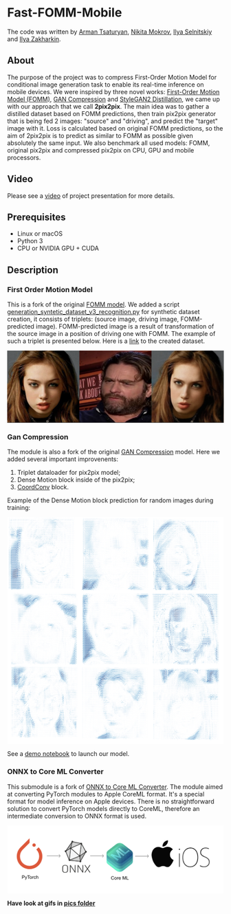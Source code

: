 # Fast-FOMM-Mobile

The code was written by [Arman Tsaturyan](https://github.com/Arxtage), [Nikita Mokrov](https://github.com/Tismoney), [Ilya Selnitskiy](https://github.com/Silya-1) and [Ilya Zakharkin](https://github.com/izaharkin).

## About

The purpose of the project was to compress First-Order Motion Model for conditional image generation task to enable its real-time inference on mobile devices. We were inspired by three novel works: [First-Order Motion Model (FOMM)](https://papers.nips.cc/paper/8935-first-order-motion-model-for-image-animation), [GAN Compression](https://arxiv.org/abs/2003.08936)  and [StyleGAN2 Distillation](https://arxiv.org/abs/2003.03581), we came up with our approach that we call **2pix2pix**. The main idea was to gather a distilled dataset based on FOMM predictions, then train pix2pix  generator that is being fed 2 images: "source" and "driving", and predict the "target" image with it. Loss is calculated based on original FOMM predictions, so the aim of 2pix2pix is to predict as similar to FOMM as possible given absolutely the same input. We also benchmark all used models: FOMM, original pix2pix and compressed pix2pix on CPU, GPU and mobile processors. 

## Video

Please see a [video](https://www.youtube.com/watch?v=2hjGJ2D_66Q) of project presentation for more details.

## Prerequisites

- Linux or macOS
- Python 3
- CPU or NVIDIA GPU + CUDA 

## Description

### First Order Motion Model 

This is a fork of the original [FOMM model](https://github.com/AliaksandrSiarohin/first-order-model). We added a script [generation_syntetic_dataset_v3_recognition.py](https://github.com/Silya-1/first-order-model/blob/093ddb5b55c748749c41bcfb90bf094740071b97/generation_syntetic_dataset_v3_recognition.py) for synthetic dataset creation, it consists of triplets: (source image, driving image, FOMM-predicted image). FOMM-predicted image is a result of transformation of the source image in a position of driving one with FOMM. The example of such a triplet is presented below. Here is a [link](https://drive.google.com/drive/u/1/folders/1gZce8unaCcQBKu9OFKOiPRAo_itAPEmH) to the created dataset.

<p align="center">
<img src='pics/FOMM_triplet.png' align="center" width=750> 
</p>

### Gan Compression

The module is also a fork of the original [GAN Compression](https://github.com/mit-han-lab/gan-compression) model. Here we added several important improvenents:

1. Triplet dataloader for pix2pix model;
2. Dense Motion block inside of the pix2pix;
3. [CoordConv](https://arxiv.org/abs/1807.03247) block.

Example of the Dense Motion block prediction for random images during training:

<p align="center">
<img src='pics/motion.png' align="center" width=550> 
</p>

See a [demo notebook](https://github.com/Tismoney/gan-compression/blob/master/2pix2pix.ipynb) to launch our model.

### ONNX to Core ML Converter

This submodule is a fork of [ONNX to Core ML Converter](https://github.com/onnx/onnx-coreml). The module aimed at converting PyTorch modules to Apple CoreML format. It's a special format for model inference on Apple devices. There is no straightforward solution to convert PyTorch models directly to CoreML, therefore an intermediate conversion to ONNX format is used.

<p align="center">
<img src='pics/coreml.png' align="center" width=750> 
</p>

 **Have look at gifs in [pics folder](https://github.com/Silya-1/fast-fomm-mobile/tree/master/pics)**
